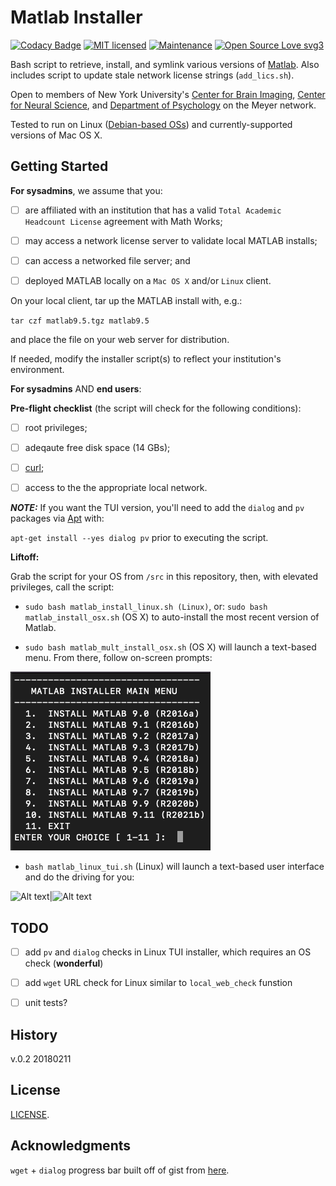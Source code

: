 # Matlab Installer

[![Codacy Badge](https://api.codacy.com/project/badge/Grade/c7574e6abc1840ab95a0f622170a9af1)](https://www.codacy.com/app/marshki/matlab_installer?utm_source=github.com&amp;utm_medium=referral&amp;utm_content=marshki/matlab_installer&amp;utm_campaign=Badge_Grade)
[![MIT licensed](https://img.shields.io/badge/license-MIT-blue.svg)](https://raw.githubusercontent.com/hyperium/hyper/master/LICENSE)
[![Maintenance](https://img.shields.io/badge/Maintained%3F-yes-green.svg)](https://GitHub.com/Naereen/StrapDown.js/graphs/commit-activity)
[![Open Source Love svg3](https://badges.frapsoft.com/os/v3/open-source.svg?v=103)](https://github.com/ellerbrock/open-source-badges/)

Bash script to retrieve, install, and symlink various versions of [Matlab](https://www.mathworks.com/products/matlab.html). 
Also includes script to update stale network license strings (`add_lics.sh`).     

Open to members of New York University's [Center for Brain Imaging](http://cbi.nyu.edu/), [Center for Neural Science](http://www.cns.nyu.edu/), and [Department of Psychology](http://www.psych.nyu.edu/psychology.html) on the Meyer network.   

Tested to run on Linux ([Debian-based OSs](https://www.debian.org/derivatives/#list)) and currently-supported versions of Mac OS X.  

## Getting Started

**For sysadmins**, we assume that you: 

- [ ] are affiliated with an institution that has a valid `Total Academic Headcount License` agreement with Math Works;  

- [ ] may access a network license server to validate local MATLAB installs;  

- [ ] can access a networked file server; and   

- [ ] deployed MATLAB locally on a `Mac OS X` and/or `Linux` client. 

On your local client, tar up the MATLAB install with, e.g.: 

`tar czf matlab9.5.tgz matlab9.5` 
 
and place the file on your web server for distribution.  

If needed, modify the installer script(s) to reflect your institution's environment. 

**For sysadmins** AND **end users**: 

__Pre-flight checklist__ (the script will check for the following conditions):
 
- [ ] root privileges;   

- [ ] adeqaute free disk space (14 GBs); 

- [ ] [curl](https://curl.haxx.se/docs/manpage.html); 

- [ ]  access to the the appropriate local network.  

**_NOTE:_** If you want the TUI version, you'll need to add the `dialog` and `pv` packages via [Apt](https://wiki.debian.org/Apt) with: 

`apt-get install --yes dialog pv` prior to executing the script. 

__Liftoff:__

Grab the script for your OS from `/src` in this repository, then, with elevated privileges, call the script:  

* `sudo bash matlab_install_linux.sh (Linux)`, or: `sudo bash matlab_install_osx.sh` (OS X) to auto-install the most recent version of Matlab. 

* `sudo bash matlab_mult_install_osx.sh` (OS X) will launch a text-based menu. From there, follow on-screen prompts:

![Alt text](https://github.com/marshki/matlab_installer/blob/master/docs/matlab_multi.png "multi-install")

* `bash matlab_linux_tui.sh` (Linux) will launch a text-based user interface and do the driving for you: 

![Alt text](https://github.com/marshki/matlab_installer/blob/master/docs/ping_cns.png "ping")|![Alt text](https://github.com/marshki/matlab_installer/blob/master/docs/retrieve_matlab.png "retrieve")

## TODO

- [ ] add `pv` and `dialog` checks in Linux TUI installer, which requires an OS check (__wonderful__) 

- [ ] add `wget` URL check for Linux similar to `local_web_check` funstion  

- [ ] unit tests? 

## History 
v.0.2 20180211

## License 
[LICENSE](https://github.com/marshki/matlab_installer/blob/master/LICENSE). 

## Acknowledgments
`wget` + `dialog` progress bar built off of gist from [here](https://gist.github.com/Gregsen/7822421). 
 
